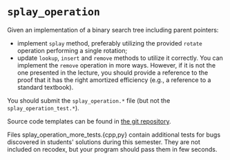 # `splay_operation`

Given an implementation of a binary search tree including parent pointers:
- implement `splay` method, preferably utilizing the provided `rotate` operation
  performing a single rotation;
- update `lookup`, `insert` and `remove` methods to utilize it correctly.
You can implement the `remove` operation in more ways. However, if it is not the one presented in the lecture, you should provide a reference to the proof that it has the right amortized efficiency (e.g., a reference to a standard textbook).

You should submit the `splay_operation.*` file (but not the
`splay_operation_test.*`).

Source code templates can be found in [the git repository](https://gitlab.kam.mff.cuni.cz/datovky/assignments/-/tree/master).

Files splay_operation_more_tests.{cpp,py} contain additional tests
for bugs discovered in students' solutions during this semester.
They are not included on recodex, but your program should pass them 
in few seconds.
